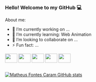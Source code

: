 ### Hello! Welcome to my GitHub 💻

About me:



 - 🔭 I’m currently working on ...
 - 🌱 I’m currently learning: Web Animation 
 - 👯 I’m looking to collaborate on ...
 - ⚡ Fun fact: ...








<div style="display: inline_block">
  <img align="center" height="30" width="40" src="https://cdn.jsdelivr.net/gh/devicons/devicon/icons/html5/html5-original-wordmark.svg"/>
  <img align="center" height="30" width="40" src="https://cdn.jsdelivr.net/gh/devicons/devicon/icons/css3/css3-original-wordmark.svg"/>
  <img align="center" height="30" width="40" src="https://cdn.jsdelivr.net/gh/devicons/devicon/icons/javascript/javascript-original.svg"/>
  <img align="center" height="30" width="40" src="https://cdn.jsdelivr.net/gh/devicons/devicon/icons/csharp/csharp-original.svg"/>
  <img align="center" height="30" width="40" src="https://cdn.jsdelivr.net/gh/devicons/devicon/icons/java/java-original-wordmark.svg"/>
 </div><br>
 
 
  
  
  


[![Matheus Fontes Caram GitHub stats](https://github-readme-stats.vercel.app/api?username=matheusfontescaram&show_icons=true)](https://github.com/matheusfontescaram/github-readme-stats) 



<!-- [![Most Used Languages](https://github-readme-stats.vercel.app/api/top-langs/?username=matheusfontescaram&show_icons=true)](https://github.com/matheusfontescaram/github-readme-stats)

[![Top Langs](https://github-readme-stats.vercel.app/api/top-langs/?username=matheusfontescaram&layout=compact)](https://github.com/matheusfontescaram/github-readme-stats)
**MatheusFontesCaram/MatheusFontesCaram** is a ✨ _special_ ✨ repository because its `README.md` (this file) appears on your GitHub profile.

Here are some ideas to get you started: 

- 🤔 I’m looking for help with ...
- 💬 Ask me about ...
- 📫 How to reach me: ...
- 😄 Pronouns: ...

-->



